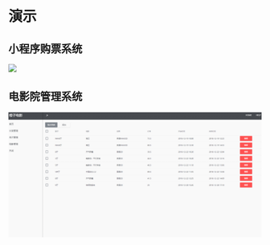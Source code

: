 # 演示

## 小程序购票系统
![](resources/wxapp_show.gif?raw=true)

## 电影院管理系统
![](resources/manager_show.gif?raw=true)